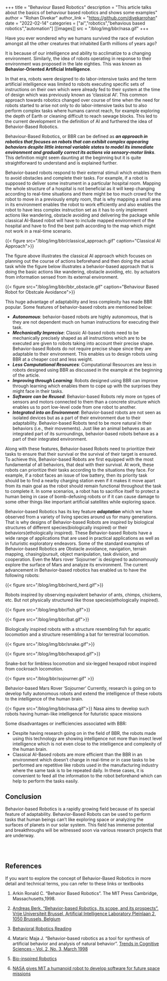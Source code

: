 +++
title = "Behaviour Based Robotics"
description = "This article talks about the basics of behaviour based robotics and shows some examples"
author = "Rohan Divekar"
author_link = "https://github.com/divekarrohan"
date = "2022-02-14"
categories = ["ai","robotics","behavious based robotics","automation"]
[[images]]
    src = "/blog/img/bbr/nasa.gif"
+++

Have you ever wondered why we humans survived the race of evolution amongst all the other creatures that inhabited Earth millions of years ago?  

It is because of our intelligence and ability to acclimatize to a changing environment. Similarly, the idea of robots operating in response to their environment was proposed in the late eighties. This was known as **Behavior-Oriented Artificial Intelligence**.  

In that era, robots were designed to do labor-intensive tasks and the term artificial intelligence was limited to robots executing specific sets of instructions on their own which were already fed to their system at the time of design which was previously known as ‘classical AI’. This common approach towards robotics changed over course of time when the need for robots started to arise not only to do labor-intensive tasks but to also perform complex tasks where humans cannot reach, for example exploring the depth of Earth or cleaning difficult to reach sewage blocks. This led to the current development in the definition of AI and furthered the idea of Behavior-Based Robotics.

Behaviour-Based Robotics, or BBR can be defined as _**an approach in robotics that focuses on robots that can exhibit complex appearing behaviors despite little internal variable states to model its immediate environment and gradually correct its actions via sensory-motor links**_. This definition might seem daunting at the beginning but it is quite straightforward to understand and is explained further.

Behavior-based robots respond to their external stimuli which enables them to avoid obstacles and complete their tasks. For example, if a robot is supposed to deliver some instrument in a particular hospital room. Mapping the whole structure of a hospital is not beneficial as it will keep changing according to real-time situations and there might be too much crowd for the robot to move in a previously empty room, that is why mapping a small area in its environment enables the robot to work efficiently and also enables the robot to have less complex instruction set as it has to only implement actions like wandering, obstacle avoiding and delivering the package while classical AI-Based robot will have to include mapped environment of the hospital and have to find the best path according to the map which might not work in a real-time scenario.

<!--Classical Approach-->
{{< figure src="/blog/img/bbr/classical_approach.gif" caption="Classical AI Approach">}}

The figure above illustrates the classical AI approach which focuses on planning out the course of actions beforehand and then doing the actual task while the figure below illustrates a behavior-based approach that is doing the basic actions like wandering, obstacle avoiding, etc. by actuators from information sensed from its external environment.

<!--Obstacle Avoidance-->
{{< figure src="/blog/img/bbr/bbr_obstacle.gif" caption="Behaviour Based Robot for Obstcale Avoidance">}}

This huge advantage of adaptability and less complexity has made BBR popular. Some features of behavior-based robots are mentioned below:

- _**Autonomous**_: behavior-based robots are highly autonomous, that is they are not dependent much on human instructions for executing their task.
- _**Mechanically Imprecise**_: Classic AI-based robots need to be mechanically precisely shaped as all instructions which are to be executed are given to robots taking into account their precise shape. Behavior-based Robots do not require precise shape since they are adaptable to their environment. This enables us to design robots using BBR at a cheaper cost and less weight.
- _**Less Computational Resources**_: Computational Resources are less in robots designed using BBR as discussed in the example at the beginning of the article.
- _**Improving through Learning**_: Robots designed using BBR can improve through learning which enables them to cope up with the surprises they might face in their tasks.
- _**Software can be Reused**_: Behavior-based Robots rely more on types of sensors and motors connected to them than a concrete structure which enables us to port low-level code from one robot to another.
- _**Integrated into an Environment**_: Behavior-based robots are not seen as isolated devices but as a part of their environment due to their adaptability. Behavior-based Robots tend to be more natural in their behaviors (i.e., their movements). Just like an animal behaves as an integrated part of its surroundings, behavior-based robots behave as a part of their integrated environment.  
  
Along with these features, Behavior-based Robots need to prioritize their tasks to ensure that their survival or the survival of their target is ensured. To achieve this, Behavior-based Robots are first equipped with the most fundamental of all behaviors, that deal with their survival. At work, these robots can prioritize their tasks according to the situations they face. For example, if a robot faces an issue of low battery, then its priority task should be to find a nearby charging station even if it makes it move apart from its main goal as the robot should remain functional throughout the task to complete it. In some scenarios, a robot has to sacrifice itself to protect a human being in case of bomb-defusing robots or if it can cause damage to some other things like important artificial satellites while exploring space.  

Behavior-based Robotics has its key feature _**adaptation**_ which we have observed from a variety of living species around us for many generations. That is why designs of Behavior-based Robots are inspired by biological structures of different species(biologically inspired) or their behaviors(ethologically inspired). These Behavior-based Robots have a wide range of applications that are used in practical applications as well as in futuristic exploratory endeavors. Some of the standard examples of Behavior-based Robotics are Obstacle avoidance, navigation, terrain mapping, chasing/pursuit, object manipulation, task division, and cooperation. Even the Mars rover ‘Sojourner’ is designed to autonomously explore the surface of Mars and analyze its environment. The current advancement in Behavior-based robotics has enabled us to have the following robots:

<!--nerd herd--->
{{< figure src="/blog/img/bbr/nerd_herd.gif">}}

Robots inspired by observing equivalent behavior of ants, chimps, chickens, etc. But not physically structured like those species(ethologically inspired).
<!--fish-->
{{< figure src="/blog/img/bbr/fish.gif">}}
<!--bat-->
{{< figure src="/blog/img/bbr/bat.gif">}}

Biologically inspired robots with a structure resembling fish for aquatic locomotion and a structure resembling a bat for terrestrial locomotion.

<!--snake-->
{{< figure src="/blog/img/bbr/snake.gif">}}
<!--hexapad-->
{{< figure src="/blog/img/bbr/hexapod.gif">}}

Snake-bot for limbless locomotion and six-legged hexapod robot inspired from cockroach locomotion.

<!--Sojourner-->
{{< figure src="/blog/bbr/sojourner.gif" >}}

Behavior-based Mars Rover ‘Sojourner’
Currently, research is going on to develop fully autonomous robots and extend the intelligence of these robots to the intelligence of the human brain.

<!--Nasa-->
{{< figure src="/blog/img/bbr/nasa.gif">}}
Nasa aims to develop such robots having human-like intelligence for futuristic space missions

Some disadvantages or inefficiencies associated with BBR:

- Despite having research going on in the field of BBR, the robots made using this technology are showing intelligence not more than insect level intelligence which is not even close to the intelligence and complexity of the human brain.
- Classical AI-Based robots are more efficient than the BBR in an environment which doesn’t change in real-time or in case tasks to be performed are repetitive like robots used in the manufacturing industry where the same task is to be repeated daily. In these cases, it is convenient to feed all the information to the robot beforehand which can help to perform the tasks easily.
  
## Conclusion

 Behavior-based Robotics is a rapidly growing field because of its special feature of adaptability. Behavior-Based Robots can be used to perform tasks that human beings can’t like exploring space or analyzing the surfaces of planets in our solar system. This field has immense potential and breakthroughs will be witnessed soon via various research projects that are underway.

<br>
<br>

## References

If you want to explore the concept of Behavior-Based Robotics in more detail and technical terms, you can refer to these links or textbooks

1. Arkin Ronald C. “Behavior Based Robotics”. The MIT Press Cambridge, Massachusetts,1998.

2. [Andreas Berk. “Behavior-based Robotics, its scope, and its prospects”. Vrije Universiteit Brussel, Artificial Intelligence Laboratory Pleinlaan 2, 1050 Brussels, Belgium](https://ieeexplore.ieee.org/stamp/stamp.jsp?tp=&arnumber=724059)

3. [Behavioral Robotics Reading](http://web.cecs.pdx.edu/~mperkows/CLASS_479/behavioral.html)

4. Mataric Maja J. “Behavior-based robotics as a tool for synthesis of artificial behavior and analysis of natural behavior”. [Trends in Cognitive Sciences – Vol. 2, No. 3, March 1998](https://reader.elsevier.com/reader/sd/pii/S1364661398011413?token=12C47A94B84C0631C647BB8411740C18354945EC3876C66B63C46A34FEBAD68697B624CE88EF)

5. [Bio-inspired Robotics](https://en.wikipedia.org/wiki/Bio-inspired_robotics)

6. [NASA gives MIT a humanoid robot to develop software for future space missions](https://news.mit.edu/2015/nasa-gives-mit-humanoid-robot-future-space-missions-1117)
